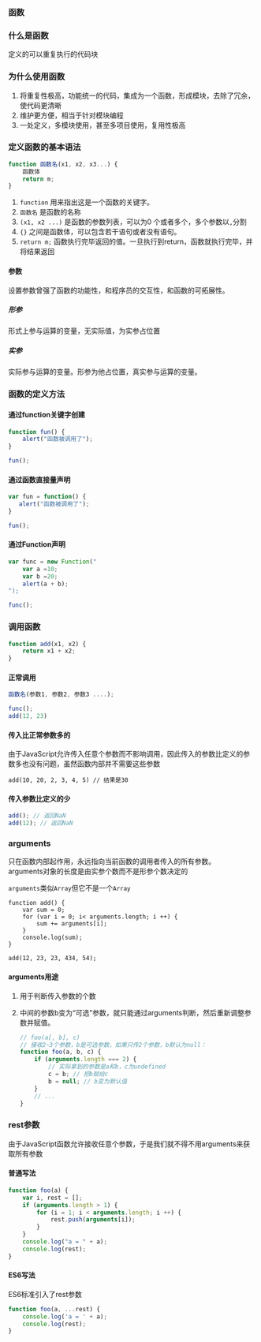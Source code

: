 ### 函数

### 什么是函数

定义的可以重复执行的代码块

### 为什么使用函数

1. 将重复性极高，功能统一的代码，集成为一个函数，形成模块，去除了冗余，使代码更清晰
2. 维护更方便，相当于针对模块编程
3. 一处定义，多模块使用，甚至多项目使用，复用性极高

### 定义函数的基本语法

```js
function 函数名(x1, x2, x3...) {
    函数体
    return m;
}
```

1. `function` 用来指出这是一个函数的关键字。
2. `函数名` 是函数的名称
3. `(x1, x2 ...)` 是函数的参数列表，可以为0 个或者多个，多个参数以`,`分割
4. `{}` 之间是函数体，可以包含若干语句或者没有语句。
5. `return m;` 函数执行完毕返回的值。一旦执行到return，函数就执行完毕，并将结果返回

#### 参数
设置参数曾强了函数的功能性，和程序员的交互性，和函数的可拓展性。

##### 形参
形式上参与运算的变量，无实际值，为实参占位置

##### 实参
实际参与运算的变量。形参为他占位置，真实参与运算的变量。

### 函数的定义方法
#### 通过function关键字创建

```js
function fun() {
    alert("函数被调用了");
}

fun();
```

#### 通过函数直接量声明

```js
var fun = function() {
   alert("函数被调用了"); 
}

fun();
```

#### 通过Function声明

```js
var func = new Function("
    var a =10;
    var b =20;
    alert(a + b);
");

func();
```

### 调用函数

```js
function add(x1, x2) {
    return x1 + x2;
}
```

#### 正常调用

```js
函数名(参数1, 参数2, 参数3 ....);

func();
add(12, 23)
```

#### 传入比正常参数多的
由于JavaScript允许传入任意个参数而不影响调用，因此传入的参数比定义的参数多也没有问题，虽然函数内部并不需要这些参数  

```
add(10, 20, 2, 3, 4, 5) // 结果是30
```

#### 传入参数比定义的少

```js
add(); // 返回NaN
add(12); // 返回NaN
```

### arguments
只在函数内部起作用，永远指向当前函数的调用者传入的所有参数。   
arguments对象的长度是由实参个数而不是形参个数决定的  
`arguments`类似`Array`但它不是一个`Array`  

```
function add() {
    var sum = 0;
    for (var i = 0; i< arguments.length; i ++) {
        sum += arguments[i];
    }
    console.log(sum);
}

add(12, 23, 23, 434, 54);
```

#### arguments用途
1. 用于判断传入参数的个数
2. 中间的参数b变为“可选”参数，就只能通过arguments判断，然后重新调整参数并赋值。

    ```js
    // foo(a[, b], c)
    // 接收2~3个参数，b是可选参数，如果只传2个参数，b默认为null：
    function foo(a, b, c) {
        if (arguments.length === 2) {
            // 实际拿到的参数是a和b，c为undefined
            c = b; // 把b赋给c
            b = null; // b变为默认值
        }
        // ...
    }
    ```
    
### rest参数
由于JavaScript函数允许接收任意个参数，于是我们就不得不用arguments来获取所有参数
#### 普通写法

```js
function foo(a) {
    var i, rest = [];
    if (arguments.length > 1) {
        for (i = 1; i < arguments.length; i ++) {
            rest.push(arguments[i]);
        }
    }
    console.log("a = " + a);
    console.log(rest);
}
```

#### ES6写法
ES6标准引入了rest参数

```js
function foo(a, ...rest) {
    console.log('a = ' + a);
    console.log(rest);
}
```